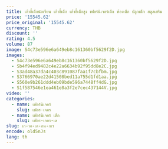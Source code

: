 ```yaml
---
title: เก้าอี้เด็กนักเรียน เก้าอี้เด็ก เก้าอี้เด็กสูง เฟอร์นิเจอร์เด็ก ห้องเด็ก ปลูกเด็ก สตูลเสริม
price: '15545.62'
price_original: '15545.62'
currency: THB
discount: ''
rating: 4.5
volume: 87
image: S4c73e596e6a649eb8c161360bf5629f2D.jpg
images:
  - S4c73e596e6a649eb8c161360bf5629f2D.jpg
  - Sb4f94ed9482c4e22a6634b92f95dd8e2C.jpg
  - S3ad48a37da4c403c891087faa1f7cbfbm.jpg
  - S3766970ae22d41508bed11a755d1fd1aa.jpg
  - S560e9b261ddd4eb09bde596a7448ff4dG.jpg
  - S1f587546e1ea461e8a3f2e7cec437144V.jpg
video: ''
categories:
  - name: เฟอร์นิเจอร์
    slug: เฟอร-เจอร
  - name: เฟอร์นิเจอร์ เด็ก
    slug: เฟอร-เจอร-เด
slug: เก-าอ-เด-กน-กเร
encode: old5nJs
lang: th
---
```

  